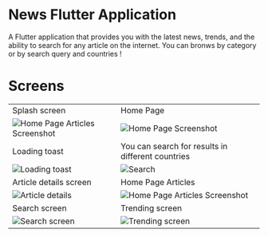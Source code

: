 # News Flutter Application

A Flutter application that provides you with the latest news, trends, and the ability to search for any article on the internet.
You can bronws by category or by search query and countries !

# Screens

<table>
  <tr>
    <td>Splash screen</td>
    <td>Home Page</td>
  </tr>
  <tr>
    <td><img src="https://github.com/Bahaa-eddine-MB/News-app/assets/78749320/50c40506-dea2-4b36-8bf8-4e919304f5e6" alt="Home Page Articles Screenshot"></td>
    <td><img src="https://github.com/Bahaa-eddine-MB/News-app/assets/78749320/b4f87fe5-b9cd-4537-8adf-d7e2c9c37042" alt="Home Page Screenshot"></td>
  </tr>

  <tr>
    <tr>
    <td>Loading toast</td>
    <td>You can search for results in different countries</td>
    </tr>
    <td><img src="https://github.com/Bahaa-eddine-MB/News-app/assets/78749320/4eb4f2cc-c4ba-4eaf-8846-660e7bd4ad25" alt="Loading toast"></td>
    <td><img src="https://github.com/Bahaa-eddine-MB/News-app/assets/78749320/1a5be63f-e81e-4da1-a736-94f74b770f0d" alt="Search"></td>
  </tr>
  <tr>
    <tr>
      <td>Article details screen</td>
       <td>Home Page Articles</td>
    </tr>
    <td><img src="https://github.com/Bahaa-eddine-MB/News-app/assets/78749320/a5e531b0-95e6-484b-99bb-24f383e6b69c" alt="Article details" ></td>
       <td><img src="https://github.com/Bahaa-eddine-MB/News-app/assets/78749320/0b185e9f-8452-4549-9869-2e87a850fc0b" alt="Home Page Articles Screenshot"></td>
  </tr>
    <tr>
    <tr>
      <td>Search screen</td>
       <td>Trending screen</td>
    </tr>
    <td><img src="https://github.com/Bahaa-eddine-MB/News-app/assets/78749320/7adb37f4-bc97-4123-9a92-6d8cf0a179ff" alt="Search screen" ></td>
    <td><img src="https://github.com/Bahaa-eddine-MB/News-app/assets/78749320/fc609c99-3e1d-4415-b151-db9815a66187" alt="Trending screen"></td>
  </tr>
</table>


